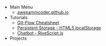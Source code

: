 * Main Menu
  * [awesammcoder.github.io](/)
* Tutorials
  * [Git-Flow Cheatsheet](tutorials/git-flow.md)
  * [Persistent Storage - HTML5 localStorage](tutorials/persistent-storage-using-html5-localstorage.md)
  * [Chatbot - RiveScript.js](tutorials/chatbot-using-rivescript-js.md)
* Projects